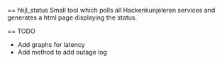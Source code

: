== hkjl_status
Small tool which polls all Hackenkunjeleren services and generates a html
page displaying the status.

== TODO
* Add graphs for latency
* Add method to add outage log

